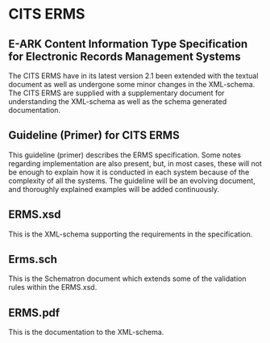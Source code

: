 CITS ERMS
=============
## E-ARK Content Information Type Specification for Electronic Records Management Systems

The CITS ERMS have in its latest version 2.1 been extended with the textual document as well as undergone some minor changes in the XML-schema. The CITS ERMS are supplied with a supplementary document for understanding the XML-schema as well as the schema generated documentation. 

## Guideline (Primer) for CITS ERMS
This guideline (primer) describes the ERMS specification. Some notes regarding implementation are also present, but, in most cases, these will not be enough to explain how it is conducted in each system because of the complexity of all the systems. The guideline will be an evolving document, and thoroughly explained examples will be added continuously.

## ERMS.xsd
This is the XML-schema supporting the requirements in the specification.

## Erms.sch
This is the Schematron document which extends some of the validation rules within the ERMS.xsd.

## ERMS.pdf
This is the documentation to the XML-schema.

